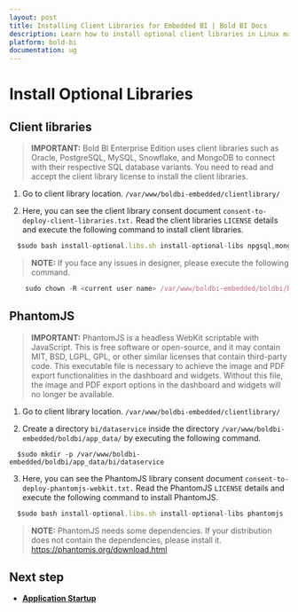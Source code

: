 ```yaml
---
layout: post
title: Installing Client Libraries for Embedded BI | Bold BI Docs
description: Learn how to install optional client libraries in Linux machine to connect with respective SQL database for the variants of Embedded Bold BI v4.1 or older.
platform: bold-bi
documentation: ug
---
```


# Install Optional Libraries 

## Client libraries

> **IMPORTANT:** Bold BI Enterprise Edition uses client libraries such as Oracle, PostgreSQL, MySQL, Snowflake, and MongoDB to connect with their respective SQL database variants. You need to read and accept the client library license to install the client libraries.

1. Go to client library location. 
 `/var/www/boldbi-embedded/clientlibrary/`
 
2. Here, you can see the client library consent document `consent-to-deploy-client-libraries.txt.` Read the client libraries `LICENSE` details and execute the following command to install client libraries. 
 

  ~~~js
    $sudo bash install-optional.libs.sh install-optional-libs npgsql,mongodb,influxdb,snowflake,mysql,oracle
  ~~~

> **NOTE:** If you face any issues in designer, please execute the following command. </brsss>

~~~js
    sudo chown -R <current user name> /var/www/boldbi-embedded/boldbi/bi/dataservice
  ~~~

## PhantomJS

> **IMPORTANT:** PhantomJS is a headless WebKit scriptable with JavaScript. This is free software or open-source, and it may contain MIT, BSD, LGPL, GPL, or other similar licenses that contain third-party code. This executable file is necessary to achieve the image and PDF export functionalities in the dashboard and widgets. Without this file, the image and PDF export options in the dashboard and widgets will no longer be available. 

1. Go to client library location. 
 `/var/www/boldbi-embedded/clientlibrary/`
 
2. Create a directory `bi/dataservice` inside the directory `/var/www/boldbi-embedded/boldbi/app_data/` by executing the following command.

  ~~~shell
    $sudo mkdir -p /var/www/boldbi-embedded/boldbi/app_data/bi/dataservice
  ~~~

3. Here, you can see the PhantomJS library consent document `consent-to-deploy-phantomjs-webkit.txt.` Read the PhantomJS `LICENSE` details and execute the following command to install PhantomJS. 
 

  ~~~js
    $sudo bash install-optional.libs.sh install-optional-libs phantomjs
  ~~~


> **NOTE:** PhantomJS needs some dependencies. If your distribution does not contain the dependencies, please install it. https://phantomjs.org/download.html

## Next step

* [**Application Startup**](/embedded-bi/application-startup/)
